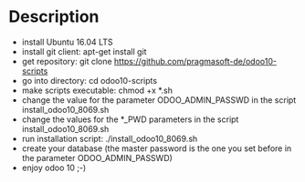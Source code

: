 # Description
* install Ubuntu 16.04 LTS
* install git client: apt-get install git
* get repository: git clone https://github.com/pragmasoft-de/odoo10-scripts
* go into directory: cd odoo10-scripts
* make scripts executable: chmod +x *.sh
* change the value for the parameter ODOO_ADMIN_PASSWD in the script install_odoo10_8069.sh
* change the values for the *_PWD parameters in the script install_odoo10_8069.sh
* run installation script: ./install_odoo10_8069.sh
* create your database (the master password is the one you set before in the parameter ODOO_ADMIN_PASSWD)
* enjoy odoo 10 ;-)
